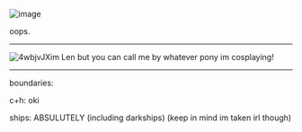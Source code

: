 ![image](https://github.com/LenoLen/LenoLen/assets/155751119/0b747a3a-29b5-4ce7-9d60-fe0d77062f65)

oops.
***


![4wbjvJX](https://github.com/LenoLen/LenoLen/assets/155751119/95e7b2c4-d218-4919-8c74-2a73e3576b48)im Len but you can call me by whatever pony im cosplaying!
***
boundaries:

c+h: oki

ships: ABSULUTELY (including darkships) (keep in mind im taken irl though)

